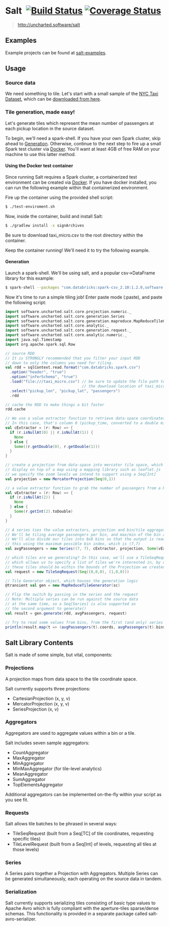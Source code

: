 # Salt &nbsp;[![Build Status](https://travis-ci.org/unchartedsoftware/salt.svg?branch=master)](https://travis-ci.org/unchartedsoftware/salt) [![Coverage Status](https://coveralls.io/repos/unchartedsoftware/salt/badge.svg?branch=master)](https://coveralls.io/r/unchartedsoftware/salt?branch=master)
> http://uncharted.software/salt

## Examples

Example projects can be found at [salt-examples](https://github.com/unchartedsoftware/salt-examples).

## Usage

### Source data

We need something to tile. Let's start with a small sample of the [NYC Taxi Dataset](http://www.andresmh.com/nyctaxitrips/), which can be [downloaded from here](http://assets.oculusinfo.com/pantera/taxi_micro.csv).

### Tile generation, made easy!

Let's generate tiles which represent the mean number of passengers at each pickup location in the source dataset.

To begin, we'll need a spark-shell. If you have your own Spark cluster, skip ahead to [Generation](#example-generation). Otherwise, continue to the next step to fire up a small Spark test cluster via [Docker](https://www.docker.com/). You'll want at least 4GB of free RAM on your machine to use this latter method.

#### Using the Docker test container

Since running Salt requires a Spark cluster, a containerized test environment can be created via [Docker](https://www.docker.com/). If you have docker installed, you can run the following example within that containerized environment.

Fire up the container using the provided shell script:

```bash
$ ./test-enviroment.sh
```

Now, inside the container, build and install Salt:

```bash
$ ./gradlew install -x signArchives
```

Be sure to download taxi_micro.csv to the root directory within the container.

Keep the container running! We'll need it to try the following example.

#### <a name="example-generation"></a>Generation

Launch a spark-shell. We'll be using salt, and a popular csv->DataFrame library for this example:

```bash
$ spark-shell --packages "com.databricks:spark-csv_2.10:1.2.0,software.uncharted.salt:salt-core:2.0.0"
```

Now it's time to run a simple tiling job! Enter paste mode (:paste), and paste the following script:

```scala
import software.uncharted.salt.core.projection.numeric._
import software.uncharted.salt.core.generation.Series
import software.uncharted.salt.core.generation.mapreduce.MapReduceTileGenerator
import software.uncharted.salt.core.analytic._
import software.uncharted.salt.core.generation.request._
import software.uncharted.salt.core.analytic.numeric._
import java.sql.Timestamp
import org.apache.spark.sql.Row

// source RDD
// It is STRONGLY recommended that you filter your input RDD
// down to only the columns you need for tiling.
val rdd = sqlContext.read.format("com.databricks.spark.csv")
  .option("header", "true")
  .option("inferSchema", "true")
  .load("file:///taxi_micro.csv") // be sure to update the file path to reflect
                                  // the download location of taxi_micro.csv
  .select("pickup_lon", "pickup_lat", "passengers")
  .rdd

// cache the RDD to make things a bit faster
rdd.cache

// We use a value extractor function to retrieve data-space coordinates from rows
// In this case, that's column 0 (pickup_time, converted to a double millisecond value) and column 1 (distance)
val cExtractor = (r: Row) => {
  if (r.isNullAt(0) || r.isNullAt(1)) {
    None
  } else {
    Some((r.getDouble(0), r.getDouble(1)))
  }
}

// create a projection from data-space into mercator tile space, which is suitable for
// display on top of a map using a mapping library such as leaflet.js
// we specify the zoom levels we intend to support using a Seq[Int]
val projection = new MercatorProjection(Seq(0,1))

// a value extractor function to grab the number of passengers from a Row
val vExtractor = (r: Row) => {
  if (r.isNullAt(2)) {
    None
  } else {
    Some(r.getInt(2).toDouble)
  }
}

// A series ties the value extractors, projection and bin/tile aggregators together.
// We'll be tiling average passengers per bin, and max/min of the bin averages per tile
// We'll also divide our tiles into 8x8 bins so that the output is readable. We specify
// this using the maximum possible bin index, which is (7,7)
val avgPassengers = new Series((7, 7), cExtractor, projection, Some(vExtractor), MeanAggregator, Some(MinMaxAggregator))

// which tiles are we generating? In this case, we'll use a TileSeqRequest
// which allows us to specify a list of tiles we're interested in, by coordinate.
// these tiles should be within the bounds of the Projection we created earlier
val request = new TileSeqRequest(Seq((0,0,0), (1,0,0)))

// Tile Generator object, which houses the generation logic
@transient val gen = new MapReduceTileGenerator(sc)

// Flip the switch by passing in the series and the request
// Note: Multiple series can be run against the source data
// at the same time, so a Seq[Series] is also supported as
// the second argument to generate()
val result = gen.generate(rdd, avgPassengers, request)

// Try to read some values from bins, from the first (and only) series
println(result.map(t => (avgPassengers(t).coords, avgPassengers(t).bins)).collect.deep.mkString("\n"))
```

## Salt Library Contents

Salt is made of some simple, but vital, components:

### Projections

A projection maps from data space to the tile coordinate space.

Salt currently supports three projections:
 * CartesianProjection (x, y, v)
 * MercatorProjection (x, y, v)
 * SeriesProjection (x, v)

### Aggregators

Aggregators are used to aggregate values within a bin or a tile.

Salt includes seven sample aggregators:

 * CountAggregator
 * MaxAggregator
 * MinAggregator
 * MinMaxAggregator (for tile-level analytics)
 * MeanAggregator
 * SumAggregator
 * TopElementsAggregator

Additional aggregators can be implemented on-the-fly within your script as you see fit.

### Requests

Salt allows tile batches to be phrased in several ways:

 * TileSeqRequest (built from a Seq[TC] of tile coordinates, requesting specific tiles)
 * TileLevelRequest (built from a Seq[Int] of levels, requesting all tiles at those levels)

### Series

A Series pairs together a Projection with Aggregators. Multiple Series can be generated simultaneously, each operating on the source data in tandem.

### Serialization

Salt currently supports serializing tiles consisting of basic type values to Apache Avro which is fully compliant with the aperture-tiles sparse/dense schemas. This functionality is provided in a separate package called salt-avro-serializer.
